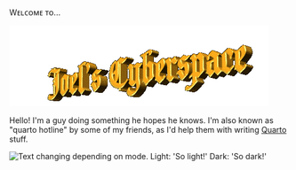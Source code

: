 Wᴇʟᴄᴏᴍᴇ ᴛᴏ...

![Cyberspace - space - sᴘᴀᴄᴇ - ˢᵖᵃᶜᵉ](cyberspace.gif)

Hello! I'm a guy doing something he hopes he knows. I'm also known as "quarto hotline" by some of my friends, as I'd help them with writing [Quarto](https://quarto.org/) stuff.

<picture>
  <source media="(prefers-color-scheme: dark)" srcset="./header_dark.png">
  <img alt="Text changing depending on mode. Light: 'So light!' Dark: 'So dark!'" src="./header_light.png">
</picture>